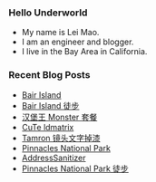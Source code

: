 ### Hello Underworld

- My name is Lei Mao.
- I am an engineer and blogger.
- I live in the Bay Area in California.


### Recent Blog Posts

<!-- BLOG-POST-LIST:START -->
- [Bair Island](https://leimao.github.io/photography/Bair-Island-2025-10-04/)
- [Bair Island 徒步](https://leimao.github.io/life/Bair-Island-2025-10-04/)
- [汉堡王 Monster 套餐](https://leimao.github.io/essay/Burger-King-Monster-Menu/)
- [CuTe ldmatrix](https://leimao.github.io/blog/CuTe-ldmatrix/)
- [Tamron 镜头文字掉漆](https://leimao.github.io/essay/Tamron%E9%95%9C%E5%A4%B4%E6%96%87%E5%AD%97%E6%8E%89%E6%BC%86/)
- [Pinnacles National Park](https://leimao.github.io/photography/Pinnacles-National-Park-2025-09-27/)
- [AddressSanitizer](https://leimao.github.io/blog/AddressSanitizer/)
- [Pinnacles National Park 徒步](https://leimao.github.io/life/Pinnacles-National-Park-2025-09-27/)
<!-- BLOG-POST-LIST:END -->
